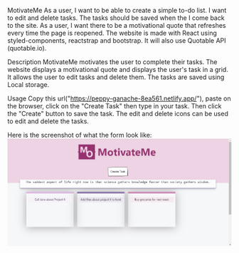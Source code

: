 MotivateMe
As a user, I want to be able to create a simple to-do list. I want to edit and delete tasks. The tasks should be saved when the I come back to the site. 
As a user, I want there to be a motivational quote that refreshes every time the page is reopened. The website is made with React using styled-components, reactstrap and bootstrap. It will also use Quotable API (quotable.io).

Description
MotivateMe motivates the user to complete their tasks. The website displays a motivational quote and displays the user's task in a grid. It allows the user to edit tasks and delete them. The tasks are saved using Local storage.

Usage
Copy this url("https://peppy-ganache-8ea561.netlify.app/"), paste on the browser, click on the "Create Task" then type in your task. Then click the "Create" button to save the task. The edit and delete icons can be used to edit and delete the tasks.

Here is the screenshot of what the form look like:
![Screenshot](/src/components/Icons/images/SC.jpg )
